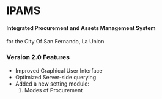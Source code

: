 # IPAMS
<h4>Integrated Procurement and Assets Management System</h4>
<p>for the City Of San Fernando, La Union</p>

<h3>Version 2.0 Features</h3>
<ul>
  <li>Improved Graphical User Interface</li>
  <li>Optimized Server-side querying</li>
  <li>Added a new setting module:
    <ol>
      <li>Modes of Procurement</li>
    </ol>
  </li>
</ul>
